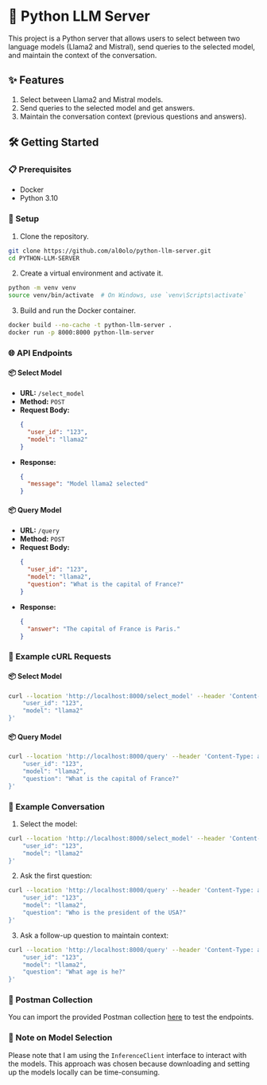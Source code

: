 
# 🚀 Python LLM Server

This project is a Python server that allows users to select between two language models (Llama2 and Mistral), send queries to the selected model, and maintain the context of the conversation.

## ✨ Features

1. Select between Llama2 and Mistral models.
2. Send queries to the selected model and get answers.
3. Maintain the conversation context (previous questions and answers).

## 🛠 Getting Started

### 📋 Prerequisites

- Docker
- Python 3.10

### 🔧 Setup

1. Clone the repository.

```sh
git clone https://github.com/al0olo/python-llm-server.git
cd PYTHON-LLM-SERVER
```

2. Create a virtual environment and activate it.

```sh
python -m venv venv
source venv/bin/activate  # On Windows, use `venv\Scripts\activate`
```

3. Build and run the Docker container.

```sh
docker build --no-cache -t python-llm-server .
docker run -p 8000:8000 python-llm-server
```

### 🌐 API Endpoints

#### 📦 Select Model

- **URL:** `/select_model`
- **Method:** `POST`
- **Request Body:**
  ```json
  {
    "user_id": "123",
    "model": "llama2"
  }
  ```
- **Response:**
  ```json
  {
    "message": "Model llama2 selected"
  }
  ```

#### 📦 Query Model

- **URL:** `/query`
- **Method:** `POST`
- **Request Body:**
  ```json
  {
    "user_id": "123",
    "model": "llama2",
    "question": "What is the capital of France?"
  }
  ```
- **Response:**
  ```json
  {
    "answer": "The capital of France is Paris."
  }
  ```

### 📝 Example cURL Requests

#### 📦 Select Model

```sh
curl --location 'http://localhost:8000/select_model' --header 'Content-Type: application/json' --data '{
    "user_id": "123",
    "model": "llama2"
}'
```

#### 📦 Query Model

```sh
curl --location 'http://localhost:8000/query' --header 'Content-Type: application/json' --data '{
    "user_id": "123",
    "model": "llama2",
    "question": "What is the capital of France?"
}'
```

### 📝 Example Conversation

1. Select the model:

```sh
curl --location 'http://localhost:8000/select_model' --header 'Content-Type: application/json' --data '{
    "user_id": "123",
    "model": "llama2"
}'
```

2. Ask the first question:

```sh
curl --location 'http://localhost:8000/query' --header 'Content-Type: application/json' --data '{
    "user_id": "123",
    "model": "llama2",
    "question": "Who is the president of the USA?"
}'
```

3. Ask a follow-up question to maintain context:

```sh
curl --location 'http://localhost:8000/query' --header 'Content-Type: application/json' --data '{
    "user_id": "123",
    "model": "llama2",
    "question": "What age is he?"
}'
```

### 📑 Postman Collection

You can import the provided Postman collection [here](https://dark-resonance-874488.postman.co/workspace/public~d3c714b6-434c-42c6-96b0-ffa97ea17e00/collection/8821057-0252beef-aad2-4b21-8774-6ef98fae99cb?action=share&creator=8821057) to test the endpoints.

### 🔧 Note on Model Selection

Please note that I am using the `InferenceClient` interface to interact with the models. This approach was chosen because downloading and setting up the models locally can be time-consuming.
